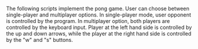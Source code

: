 The following scripts implement the pong game. User can choose between single-player and multiplayer options. In single-player mode, user opponent is controlled by the program. In multiplayer option, both players are controlled by the keyboard input. Player at the left hand side is controlled by the up and down arrows, while the player at the right hand side is controlled by the "w" and "s" buttons. 
